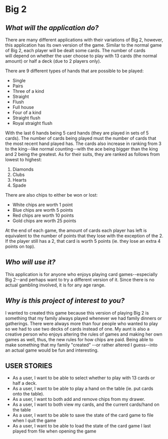 # Big 2

## ***What will the application do?***

There are many different applications with their variations of Big 2, however, this application has its own version of
the game. Similar to the normal game of Big 2, each player will be dealt some cards. The number of cards  
will depend on whether the user choose to play with 13 cards (the normal amount) or half a deck (due to 2 players only).

There are 9 different types of hands that are possible to be played:
- Single
- Pairs
- Three of a kind
- Straight
- Flush
- Full house
- Four of a kind
- Straight flush
- Royal straight flush

With the last 6 hands being 5 card hands (they are played in sets of 5 cards). The number of cards being played must 
the number of cards that the most recent hand played has.
The cards also increase in ranking from 3 to the king--like normal counting--with the ace being bigger than the king 
and 2 being the greatest. As for their suits, they are ranked as follows from lowest to highest:
1. Diamonds
2. Clubs
3. Hearts
4. Spade

There are also chips to either be won or lost:
- White chips are worth 1 point
- Blue chips are worth 5 points
- Red chips are worth 10 points
- Gold chips are worth 25 points

At the end of each game, the amount of cards each player has left is equivalent to the number of points 
that they lose with the exception of the 2. If the player still has a 2, that card is worth 5 points (ie. they 
lose an extra 4 points on top).

## ***Who will use it?***

This application is for anyone who enjoys playing card games--especially Big 2--and perhaps want to try a different 
version of it. Since there is no actual gambling involved, it is for any age range.

## ***Why is this project of interest to you?***

I wanted to created this game because this version of playing Big 2 is something that my family always played whenever 
we had family dinners or gatherings. There were always more than four people who wanted to play so we had to use two 
decks of cards instead of one. My aunt is also a creative person who enjoys altering the rules of games and making her 
own games as well, thus, the new rules for how chips are paid. Being able to make something that my family "created" 
--or rather altered I guess--into an actual game would be fun and interesting.


## USER STORIES

- As a user, I want to be able to select whether to play with 13 cards or half a deck.
- As a user, I want to be able to play a hand on the table (ie. put cards onto the table).
- As a user, I want to both add and remove chips from my drawer.
- As a user, I want to both view my cards, and the current cards/hand on the table
- As a user, I want to be able to save the state of the card game to file when I quit the game
- As a user, I want to be able to load the state of the card game I last played from file when opening the game
